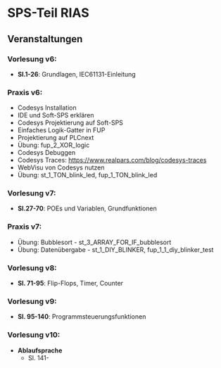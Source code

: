 # SPS-Teil RIAS

## Veranstaltungen

### Vorlesung v6:
- **Sl.1-26**: Grundlagen, IEC61131-Einleitung

### Praxis v6:
- Codesys Installation
- IDE und Soft-SPS erklären
- Codesys Projektierung auf Soft-SPS
- Einfaches Logik-Gatter in FUP
- Projektierung auf PLCnext
- Übung: fup_2_XOR_logic
- Codesys Debuggen
- Codesys Traces: https://www.realpars.com/blog/codesys-traces
- WebVisu von Codesys nutzen
- Übung: st_1_TON_blink_led, fup_1_TON_blink_led

### Vorlesung v7:
- **Sl.27-70**: POEs und Variablen, Grundfunktionen

### Praxis v7:
- Übung: Bubblesort - st_3_ARRAY_FOR_IF_bubblesort
- Übung: Datenübergabe - st_1_DIY_BLINKER, fup_1_1_diy_blinker_test

### Vorlesung v8:
- **Sl. 71-95**: Flip-Flops, Timer, Counter

### Vorlesung v9:
- **Sl. 95-140**: Programmsteuerungsfunktionen

### Vorlesung v10:
- **Ablaufsprache**
  - Sl. 141-
